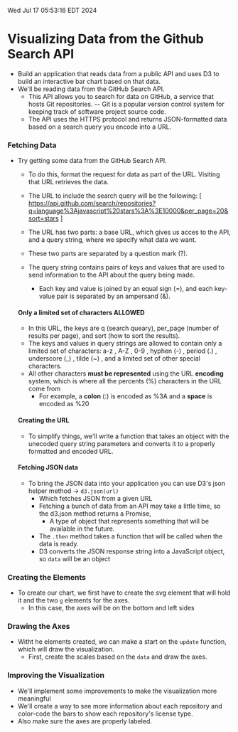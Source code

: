Wed Jul 17 05:53:16 EDT 2024

# Visualizing Data from the Github Search API

 - Build an application that reads data from a public API
   and uses D3 to build an interactive bar chart based on that data.
 - We'll be reading data from the GitHub Search API.
   - This API allows you to search for data on GitHub, a service that
     hosts Git repositories. -- Git is a popular version control system
     for keeping track of software project source code.
   - The API uses the HTTPS protocol and returns JSON-formatted data
     based on a search query you encode into a URL.

### Fetching Data
 - Try getting some data from the GitHub Search API.
   - To do this, format the request for data as part of the URL.
     Visiting that URL retrieves the data.
   - The URL to include the search query will be the following:
     [ https://api.github.com/search/repositories?q=language%3Ajavascript%20stars%3A%3E10000&per_page=20&sort=stars ]

   - The URL has two parts: a base URL, which gives us acces to the API,
     and a query string, where we specify what data we want.
   - These two parts are separated by a question mark (?).
   - The query string contains pairs of keys and values that are used to
     send information to the API about the query being made.
     - Each key and value is joined by an equal sign (=), and each key-value
       pair is separated by an ampersand (&).
    
   #### Only a limited set of characters ALLOWED
    - In this URL, the keys are q (search queary), per_page (number of results per page),
      and sort (how to sort the results).
    - The keys and values in query strings are allowed to contain only a limited set of 
      characters: a-z , A-Z , 0-9 , hyphen (-) , period (.) , underscore (_) , tilde (~) ,
      and a limited set of other special characters.
    - All other characters **must be represented** using the URL **encoding** system, which
      is where all the percents (%) characters in the URL come from
      - For example, a **colon** (:) is encoded as %3A and a **space** is encoded as %20
    
    #### Creating the URL
    - To simplify things, we'll write a function that takes an object with the unecoded query
      string parameters and converts it to a properly formatted and encoded URL.
    
    #### Fetching JSON data
     - To bring the JSON data into your application you can use D3's json helper method
       -> `d3.json(url)`
       - Which fetches JSON from a given URL
       - Fetching a bunch of data from an API may take a little time, so the
         d3.json method returns a Promise,
         - A type of object that represents something that will be available in
           the future.
       - The `.then` method takes a function that will be called when the data
         is ready.
       - D3 converts the JSON response string into a JavaScript object, so `data`
         will be an object

### Creating the  Elements
 - To create our chart, we first have to create the svg element that will hold it and
   the two `g` elements for the axes.
     - In this case, the axes will be on the bottom and left sides

### Drawing the Axes

 - Witht he elements created, we can make a start on the `update` function, which will
   draw the visualization.
   - First, create the scales based on the `data` and draw the axes.

### Improving the Visualization

- We'll implement some improvements to make the visualization more meaningful
- We'll create a way to see more information about each repository and color-code
  the bars to show each repository's license type.
- Also make sure the axes are properly labeled.